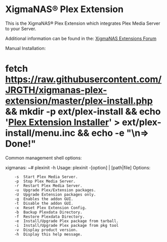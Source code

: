 XigmaNAS® Plex Extension
========================

This is the XigmaNAS® Plex Extension which integrates Plex Media Server to your Server.


Additional information can be found in the: <a href="https://www.xigmanas.com/forums/viewforum.php?f=32">XigmaNAS Extensions Forum</a>



Manual Installation:

# fetch https://raw.githubusercontent.com/JRGTH/xigmanas-plex-extension/master/plex-install.php && mkdir -p ext/plex-install && echo '<a href="plex-install.php">Plex Extension Installer</a>' > ext/plex-install/menu.inc && echo -e "\n=> Done!"

Common management shell options:

xigmanas: ~# plexinit -h
Usage: plexinit -[option] | [path|file]
Options:

        -s  Start Plex Media Server.
        -p  Stop Plex Media Server.
        -r  Restart Plex Media Server.
        -u  Upgrade Plex/Extension packages.
        -U  Upgrade Extension packages only.
        -g  Enables the addon GUI.
        -t  Disable the addon GUI.
        -x  Reset Plex Extension Config.
        -b  Backup Plexdata Directory.
        -f  Restore Plexdata Directory.
        -e  Install/Upgrade Plex package from tarball.
        -i  Install/Upgrade Plex package from pkg tool
        -v  Display product version.
        -h  Display this help message.
